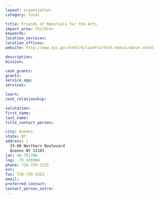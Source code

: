 ```yaml
---
layout: organization
category: local

title: Friends of Materials for the Arts
impact_area: Children
keywords: 
location_services: 
location_offices: 
website: http://www.nyc.gov/html/dcla/mfta/html/about/about.shtml

description: 
mission: 

cash_grants: 
grants: 
service_opp: 
services: 

learn: 
cont_relationship: 

salutation: 
first_name: 
last_name: 
title_contact_person: 

city: Queens
state: NY
address: |
  33-00 Northern Boulevard     
  Queens NY 11101
lat: 40.751708
lng: -73.930908
phone: 718-729-2125
ext: 
fax: 718-729-2823
email: 
preferred_contact: 
contact_person_intro: 
---
```

